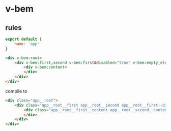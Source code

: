 # v-bem

## rules

``` javascript
export default {
    name: 'app'
}
```

``` html
<div v-bem:root>
    <div v-bem:first,second v-bem:first&disabled="true" v-bem:empty_element,square.block>
        <div v-bem:content>
        </div>
    </div>
</div>
```

compile to

``` html
<div class="app__root">
    <div class="app__root__first app__root__second app__root__first--disabled empty__element square">
        <div class="app__root__first__content app__root__second__content">
        </div>
    </div>
</div>
```

